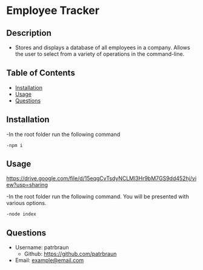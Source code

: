 # Employee Tracker
## Description
  * Stores and displays a database of all employees in a company. Allows the user to select from a variety of operations in the command-line.

## Table of Contents
  - [Installation](#installation)
  - [Usage](#usage)
  - [Questions](#questions)

## Installation
  -In the root folder run the following command 

    -npm i

## Usage

https://drive.google.com/file/d/15eqgCvTsdyNCLMl3Hr9bM7GS9dd452hj/view?usp=sharing

  -In the root folder run the following command. You will be presented with various options.
    
    -node index
  
  

## Questions
  * Username: patrbraun
    * Github: https://github.com/patrbraun
  * Email: example@email.com